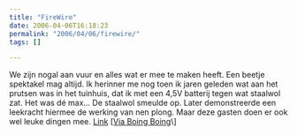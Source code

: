 ```yaml
---
title: "FireWire"
date: 2006-04-06T16:18:23
permalink: "2006/04/06/firewire/"
tags: []

---
```

We zijn nogal aan vuur en alles wat er mee te maken heeft. Een beetje spektakel mag altijd. Ik herinner me nog toen ik jaren geleden wat aan het prutsen was in het tuinhuis, dat ik met een 4,5V batterij tegen wat staalwol zat. Het was dé max… De staalwol smeulde op. Later demonstreerde een leekracht hiermee de werking van nen plong. Maar deze gasten doen er ook wel leuke dingen mee. [Link](http://poststuff2.entensity.net/040306/media.php?media=firewire.wmv "http://poststuff2.entensity.net/040306/media.php?media=firewire.wmv") \[[Via Boing Boing](http://www.boingboing.net/2006/04/05/pyrotechnic_fun_with.html "http://www.boingboing.net/2006/04/05/pyrotechnic_fun_with.html")\]
